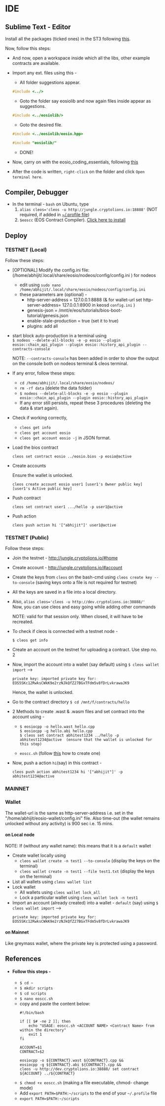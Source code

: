 # IDE
## Sublime Text - Editor
Install all the packages (ticked ones) in the ST3 following [this](https://github.com/abhi3700/my_coding_toolkit/blob/master/sublime_all.md).

Now, follow this steps:
* And now, open a workspace inside which all the libs, other example contracts are available. 
* Import any ext. files using this - 
  - All folder suggestions appear. 
  ```cpp
  #include <../>
  ```
  - Goto the folder say eosiolib and now again files inside appear as suggestions.
  ```cpp
  #include <../eosiolib/>
  ```
  - Goto the desired file.
  ```cpp
  #include <../eosiolib/eosio.hpp>
  ```
  ```cpp
  #include "eosiolib/"
  ```
  - DONE!
 
 * Now, carry on with the eosio_coding_essentials, following [this](https://github.com/abhi3700/My_Learning_EOS/blob/master/my_eosio_essentials.md)
 * After the code is written, `right-click` on the folder and click `Open terminal here`.
## Compiler, Debugger
* In the terminal - `bash` on Ubuntu, type 
  1. `alias cleos='cleos -u http://jungle.cryptolions.io:18888'` (NOT required, if added in [~/.profile file](https://github.com/abhi3700/My_Learning_Linux_essentials/blob/master/commands_all.md#bash-profile))
  2. `$eoscc` (EOS Contract Compiler). [Click here to install](https://github.com/abhi3700/My_Learning_EOS/blob/master/EOSIO_contract_setup.md#follow-this-steps--)

## Deploy
### TESTNET (Local)
Follow these steps:
* [OPTIONAL] Modify the config.ini file: (/home/abhijit/.local/share/eosio/nodeos/config/config.ini
) for nodeos
  - edit using `sudo nano /home/abhijit/.local/share/eosio/nodeos/config/config.ini`
  - these parameters are (optional) - 
    + http-server-address = 127.0.0.1:8888 (& for wallet-url set http-server-address= 127.0.0.1:8900 in keosd `config.ini` )
    + genesis-json = /mnt/e/eos/tutorials/bios-boot-tutorial/genesis.json
    + enable-stale-production = true (set it to true)
    + plugins: add all
* start block auto-production in a terminal using <br/>
  `$ nodeos --delete-all-blocks -e -p eosio --plugin eosio::chain_api_plugin --plugin eosio::history_api_plugin --contracts-console`
  
  NOTE: `--contracts-console` has been added in order to show the output on the console both on nodeos terminal & cleos terminal.
  
* If any error, follow these steps:
  - `cd /home/abhijit/.local/share/eosio/nodeos/`
  - `rm -rf data` (delete the data folder)
  - `$ nodeos --delete-all-blocks -e -p eosio --plugin eosio::chain_api_plugin --plugin eosio::history_api_plugin`
  - If any error still persists, repeat these 3 procedures (deleting the data & start again).
* Check if working correctly,
  - `cleos get info`
  - `cleos get account eosio`
  - `cleos get account eosio -j` in JSON format.
* Load the bios contract
  ```
  cleos set contract eosio ../eosio.bios -p eosio@active
  ```
* Create accounts

  Ensure the wallet is unlocked.
  ```
  cleos create account eosio user1 [user1's Owner public key] [user1's Active public key]
  ```
* Push contract
  ```
  cleos set contract user1 .../hello -p user1@active 
  ```
* Push action
  ```
  cleos push action hi '["abhijit"]' user1@active
  ```
  
### TESTNET (Public)
Follow these steps: 
* Join the testnet - http://jungle.cryptolions.io/#home
* Create account - http://jungle.cryptolions.io/#account
* Create the keys from `cleos` on the bash-cmd using 
  `cleos create key --to-console` (saving keys onto a file is not required for testnet)
* All the keys are saved in a file into a local directory.
* Also, `alias cleos='cleos -u http://dev.cryptolions.io:38888/'` <br/>
  Now, you can use cleos and easy going while adding other commands 
  
  NOTE: valid for that session only. When closed, it will have to be recreated.
  
* To check if cleos is connected with a testnet node -
  ```
  $ cleos get info
  ```
* Create an account on the testnet for uploading a contract. Use step no. 2
* Now, import the account into a wallet (say default) using `$ cleos wallet import` -->
  ```
  private key: imported private key for: EOS5SKc12RwksCWkK9e2rzNJkQfZ27BGxTFdm5v8fDrLvkrawaJK9
  ```

  Hence, the wallet is unlocked.
* Go to the contract directory `$ cd /mnt/f/contracts/hello`
* 2 Methods to create .wast & .wasm files and set contract into the account using -
    - ```
      $ eosiocpp -o hello.wast hello.cpp
      $ eosiocpp -g hello.abi hello.cpp
      $ cleos set contract abhitest1234 ../hello -p abhitest1234@active  (ensure that the wallet is unlocked for this step)
      ```
    - `eoscc.sh` (follow [this](https://github.com/abhi3700/My_Learning_EOS/blob/master/EOSIO_contract_setup.md#follow-this-steps--) how to create one)
* Now, push a action `hi`(say) in this contract - 
  ```
  cleos push action abhitest1234 hi '["abhijit"]' -p abhitest1234@active
  ```
 
  
  
### MAINNET
### Wallet
The wallet-url is the same as http-server-address i.e. set in the "/home/abhijit/eosio-wallet/config.ini" file.
Also time-out (the wallet remains unlocked without any activity) is 900 sec i.e. 15 mins.
#### on Local node
NOTE: If (without any wallet name):
        this means that it is a `default` wallet
        
* Create wallet locally using 
  - `cleos wallet create -n test1 --to-console` (display the keys on the terminal)
  - `cleos wallet create -n test1 --file test1.txt` (display the keys on the terminal)
* List all wallets using `cleos wallet list`
* Lock wallet  
  - All wallets using `cleos wallet lock_all`
  - Lock a particular wallet using `cleos wallet lock -n test1`
* Import an account (already created) into a wallet - `default` (say) using `$ cleos wallet import` -->
  ```
  private key: imported private key for: EOS5SKc12RwksCWkK9e2rzNJkQfZ27BGxTFdm5v8fDrLvkrawaJK9
  ```


#### on Mainnet
Like greymass wallet, where the private key is protected using a password.

## References
* #### Follow this steps - 
  - `$ cd ~`
  - `$ mkdir scripts`
  - `$ cd scripts`
  - `$ nano eoscc.sh`
  - copy and paste the content below:
    ```
    #!/bin/bash

    if [[ $# -ne 2 ]]; then
        echo "USAGE: eoscc.sh <ACCOUNT NAME> <Contract Name> from within the directory"
        exit 1
    fi

    ACCOUNT=$1
    CONTRACT=$2

    eosiocpp -o ${CONTRACT}.wast ${CONTRACT}.cpp && 
    eosiocpp -g ${CONTRACT}.abi ${CONTRACT}.cpp && 
    cleos -u http://dev.cryptolions.io:38888/ set contract ${ACCOUNT} ../${CONTRACT}
    ```
  - `$ chmod +x eoscc.sh` (making a file executable, chmod- change mode)
  - Add `export PATH=$PATH:~/scripts` to the end of your `~/.profile` file
  - `export PATH=$PATH:~/scripts`


